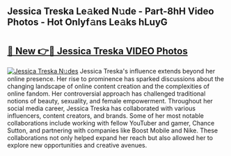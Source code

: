 ## Jessica Treska Le𝚊ked N𝚞de - Part-8hH Video Photos - Hot Onlyf𝚊ns Le𝚊ks hLuyG

# <h2><a href="http://ab87974.deff.icu/?id=Jessica+Treska">🔗 New 👉🔴 Jessica Treska VIDEO Photos</a></h2>

[![Jessica Treska N𝚞des](https://i.imgur.com/rIISA9y.gif)](http://ab87974.deff.icu/?id=Jessica+Treska)
Jessica Treska's influence extends beyond her online presence. Her rise to prominence has sparked discussions about the changing landscape of online content creation and the complexities of online fandom. Her controversial approach has challenged traditional notions of beauty, sexuality, and female empowerment. Throughout her social media career, Jessica Treska has collaborated with various influencers, content creators, and brands. Some of her most notable collaborations include working with fellow YouTuber and gamer, Chance Sutton, and partnering with companies like Boost Mobile and Nike. These collaborations not only helped expand her reach but also allowed her to explore new opportunities and creative avenues.
